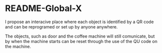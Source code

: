 README-Global-X
===============
I propose an interacive place where each object is identified by a QR code and can be reprogramed 
or set up by anyone anywhere.

The objects, such as door and the coffee machine will still comunicate, but by when the machine 
starts can be reset through the use of the QU code on the machine.
